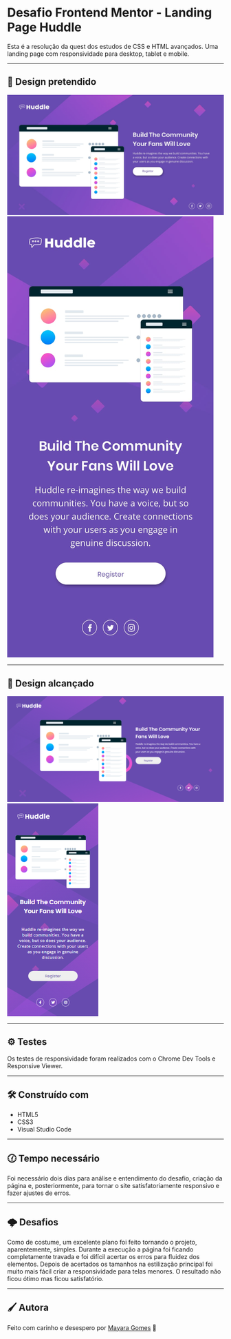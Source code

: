 # Desafio Frontend Mentor - Landing Page Huddle

Esta é a resolução da quest dos estudos de CSS e HTML avançados. Uma landing page com responsividade para desktop, tablet e mobile.

---

## 🦄 Design pretendido 

<img src="./src/design-1/desktop-design.jpg">

<img src="./src/design-1/mobile-design.jpg">

---

## 🦓 Design alcançado

<img src="./src/design-2/design-desktop.png">
<img src="./src/design-2/design-mobile.png">

---

## ⚙️ Testes

Os testes de responsividade foram realizados com o Chrome Dev Tools e Responsive Viewer.

---

## 🛠️ Construído com

* HTML5
* CSS3
* Visual Studio Code

---

## 🕜 Tempo necessário

Foi necessário dois dias para análise e entendimento do desafio, criação da página e, posteriormente, para tornar o site satisfatoriamente responsivo e fazer ajustes de erros.

---

## 🌩 Desafios

Como de costume, um excelente plano foi feito tornando o projeto, aparentemente, simples. Durante a execução a página foi ficando completamente travada e foi difícil acertar os erros para fluidez dos elementos. Depois de acertados os tamanhos na estilização principal foi muito mais fácil criar a responsividade para telas menores. O resultado não ficou ótimo mas ficou satisfatório. 

---

## 🖌 Autora

Feito com carinho e desespero por [Mayara Gomes](https://gist.github.com/gomessmay) 🖤